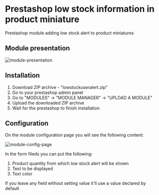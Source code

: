 # Prestashop low stock information in product miniature
Prestashop module adding low stock alert to product miniatures

## Module presentation
![module-presentation](https://user-images.githubusercontent.com/58666224/177565074-1a8a1b36-bfcc-4319-9952-2dda9e572c6a.JPG)

## Installation
1. Download ZIP archive - "lowstockuseralert.zip"
2. Go to your prestashop admin panel
3. Go to "MODULES" -> "MODULE MANAGER" -> "UPLOAD A MODULE"
4. Upload the downloaded ZIP archive
5. Wait for the prestashop to finish installation

## Configuration
On the module configuration page you will see the following content: 

![module-config-page](https://user-images.githubusercontent.com/58666224/177564316-2de83470-564d-4a9e-bbe5-1ee5bbd62c48.JPG)

In the form fileds you can put the following:
1. Product quantity from which low stock alert will be shown
2. Text to be displayed 
3. Text color

If you leave any field without setting value it'll use a value declared by default

